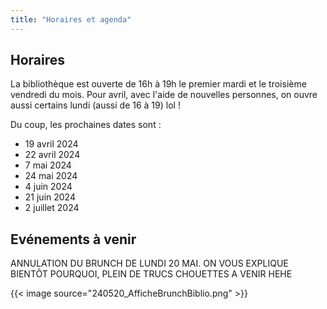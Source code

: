```yaml
---
title: "Horaires et agenda"
---
```


## Horaires

La bibliothèque est ouverte de 16h à 19h le premier mardi et le troisième vendredi du mois. Pour avril, avec l'aide de nouvelles personnes, on ouvre aussi certains lundi (aussi de 16 à 19) lol !

Du coup, les prochaines dates sont :
- 19 avril 2024
- 22 avril 2024
- 7 mai 2024
- 24 mai 2024
- 4 juin 2024
- 21 juin 2024
- 2 juillet 2024

## Evénements à venir
ANNULATION DU BRUNCH DE LUNDI 20 MAI. ON VOUS EXPLIQUE BIENTÔT POURQUOI, PLEIN DE TRUCS CHOUETTES A VENIR HEHE

{{< image source="240520_AfficheBrunchBiblio.png" >}}
